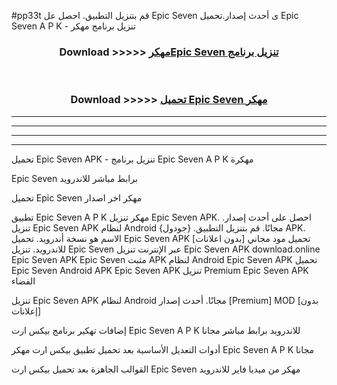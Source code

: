 #pp33t قم بتنزيل التطبيق. احصل عل Epic Seven  ى أحدث إصدار.تحميل Epic Seven  A P K - تنزيل برنامج مهكر



<div align="center">
<h3>Download >>>>> <a href="https://ar-sites.web.app/?ar= Epic Seven ">مهكرEpic Seven  تنزيل برنامج</a></h3><br>

<h3>Download >>>>> <a href="https://ar-sites.web.app/?ar= Epic Seven ">تحميل Epic Seven  مهكر</a></h3>
</div>


----------------------------------------------------------

----------------------------------------------------------

----------------------------------------------------------

----------------------------------------------------------


تحميل Epic Seven  APK - تنزيل برنامج Epic Seven  A P K مهكرة

Epic Seven  برابط مباشر للاندرويد

تحميل Epic Seven  مهكر اخر اصدار

تطبيق Epic Seven  A P K مهكر
تنزيل Epic Seven  APK. احصل على أحدث إصدار.
تنزيل Epic Seven  APK لنظام Android مجانًا.
قم بتنزيل التطبيق. {جودول} APK. الاسم هو نسخة أندرويد.
تحميل Epic Seven  APK [بدون اعلانات]
تحميل مود مجاني للاندرويد.
تنزيل Epic Seven  عبر الإنترنت
تنزيل Epic Seven  APK
download.online Epic Seven  APK
Epic Seven  مثبت APK لنظام Android
Epic Seven  APK
تحميل Epic Seven  Android APK
Epic Seven  APK تنزيل Premium
Epic Seven  APK الفضاء

تنزيل Epic Seven  APK لنظام Android مجانًا. أحدث إصدار [Premium] MOD [بدون إعلانات]

إضافات تهكير برنامج بيكس ارت Epic Seven  A P K للاندرويد برابط مباشر مجانا

أدوات التعديل الأساسية بعد تحميل تطبيق بيكس ارت مهكر Epic Seven  A P K مجانا

القوالب الجاهزة بعد تحميل بيكس ارت Epic Seven  مهكر من ميديا فاير للاندرويد



